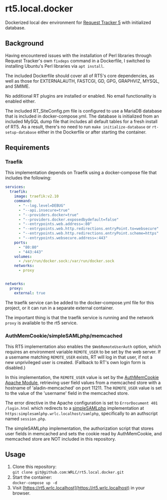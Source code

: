 # rt5.local.docker

Dockerized local dev environment for [Request Tracker 5](https://bestpractical.com/request-tracker) with initialized database.

## Background

Having encountered issues with the installation of Perl libraries through Request Tracker's own `fixdeps` command in a Dockerfile, I switched to installing Ubuntu's Perl libraries via `apt install`.

The included Dockerfile should cover all of RT5's core dependencies, as well as those for EXTERNALAUTH, FASTCGI, GD, GPG, GRAPHVIZ, MYSQL, and SMIME.

No additional RT plugins are installed or enabled. No email functionality is enabled either.

The included RT_SiteConfig.pm file is configured to use a MariaDB database that is included in docker-compose.yml. The database is initialized from an included MySQL dump file that includes all default tables for a fresh install of RT5. As a result, there's no need to run `make initialize-database` or `rt-setup-database` either in the Dockerfile or after starting the container.

## Requirements

### Traefik

This implementation depends on Traefik using a docker-compose file that includes the following:

```yaml
services:
  traefik:
    image: traefik:v2.10
    command:
      - "--log.level=DEBUG"
      - "--api.insecure=true"
      - "--providers.docker=true"
      - "--providers.docker.exposedbydefault=false"
      - "--entrypoints.web.address=:80"
      - "--entrypoints.web.http.redirections.entryPoint.to=websecure"
      - "--entrypoints.web.http.redirections.entryPoint.scheme=https"
      - "--entrypoints.websecure.address=:443"
    ports:
      - "80:80"
      - "443:443"
    volumes:
      - /var/run/docker.sock:/var/run/docker.sock
    networks:
      - proxy


networks:
  proxy:
    external: true
```

The traefik service can be added to the docker-compose.yml file for this project, or it can run in a separate external container. 

The important thing is that the traefik service is running and the network `proxy` is available to the rt5 service.

### AuthMemCookie/simpleSAMLphp/memcached

This RT5 implementation also enables the `$WebRemoteUserAuth` option, which requires an environment variable `REMOTE_USER` to be set by the web server. If a username matching `REMOTE_USER` exists, RT will log in that user, if not a new unprivileged user is created. (Fallback to RT's own login form is disabled.)

In this implementation, the `REMOTE_USER` value is set by the [AuthMemCookie Apache Module](https://zenprojects.github.io/Apache-Authmemcookie-Module/), retrieving user field values from a memcached store with a hostname of 'aladin-memcached' on port 11211. The `REMOTE_USER` value is set to the value of the 'username' field in the memcached store.

The error directive in the Apache configuration is set to `ErrorDocument 401 /login.html` which redirects to a [simpleSAMLphp](https://simplesamlphp.org/) implementation at `https:simplesamlphp.wrlc.localhost/samlphp`, specifically to an authscript named `session.php`.

The simpleSAMLphp implementation, the authorization script that stores user fields in memcached and sets the cookie read by AuthMemCookie, and memcached store are NOT included in this repository.

## Usage

1. Clone this repository: \
`git clone git@github.com:WRLC/rt5.local.docker.git`
2. Start the container: \
`docker-compose up -d`
3. Visit [https://rt5.wrlc.localhost](https://rt5.wrlc.localhost) in your browser.